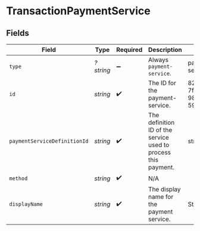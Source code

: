 # TransactionPaymentService


## Fields

| Field                                                          | Type                                                           | Required                                                       | Description                                                    | Example                                                        |
| -------------------------------------------------------------- | -------------------------------------------------------------- | -------------------------------------------------------------- | -------------------------------------------------------------- | -------------------------------------------------------------- |
| `type`                                                         | *?string*                                                      | :heavy_minus_sign:                                             | Always `payment-service`.                                      | payment-service                                                |
| `id`                                                           | *string*                                                       | :heavy_check_mark:                                             | The ID for the payment-service.                                | 824ff064-7f4b-430b-9801-59aff90d013e                           |
| `paymentServiceDefinitionId`                                   | *string*                                                       | :heavy_check_mark:                                             | The definition ID of the service used to process this payment. | stripe-card                                                    |
| `method`                                                       | *string*                                                       | :heavy_check_mark:                                             | N/A                                                            |                                                                |
| `displayName`                                                  | *string*                                                       | :heavy_check_mark:                                             | The display name for the payment service.                      | Stripe USA                                                     |